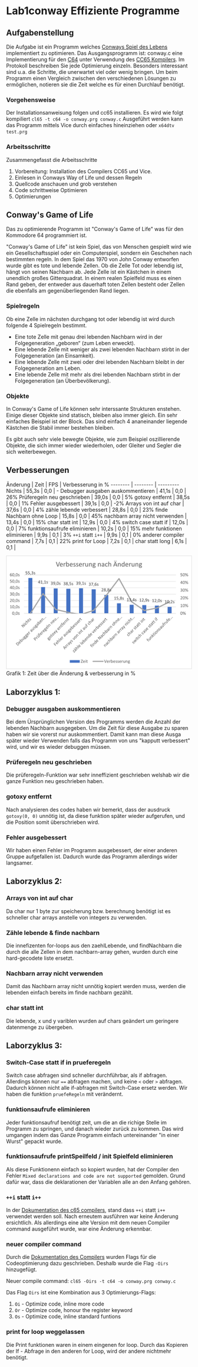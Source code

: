# Lab1conway Effiziente Programme

## Aufgabenstellung
Die Aufgabe ist ein Programm welches [Conways Spiel des Lebens](https://de.wikipedia.org/wiki/Conways_Spiel_des_Lebens) implementiert zu optimieren.
Das Ausgangsprogramm ist: conway.c eine Implementierung für den [C64](https://www.c64-wiki.de/wiki/C64) unter Verwendung des [CC65 Kompilers](https://cc65.github.io/).
Im Protokoll beschreiben Sie jede Optimierung einzeln. Besonders interessant sind u.a. die Schritte, die unerwartet viel oder wenig bringen.
Um beim Programm einen Vergleich zwischen den verschiedenen Lösungen zu ermöglichen, notieren sie die Zeit welche es für einen Durchlauf benötigt.

### Vorgehensweise
Der Installationsanweisung folgen und cc65 installieren.
Es wird wie folgt kompiliert
``
cl65 -t c64 -o conway.prg conway.c
``
Ausgeführt werden kann das Programm mittels Vice durch einfaches hineinziehen oder
``
x64dtv test.prg
``
### Arbeitsschritte
Zusammengefasst die Arbeitsschritte
1. Vorbereitung: Installation des Compilers CC65 und Vice.
1. Einlesen in Conways Way of Life und dessen Regeln
1. Quellcode anschauen und grob verstehen
1. Code schrittweise Optimieren
1. Optimierungen 

## Conway's Game of Life
Das zu optimierende Programm ist "Conway's Game of Life" was für den Kommodore 64 programmiert ist.

"Conway's Game of Life" ist kein Spiel, das von Menschen gespielt wird wie ein Gesellschaftsspiel oder ein Computerspiel, sondern ein Geschehen nach bestimmten regeln.
In dem Spiel das 1970 von John Conway entworfen wurde gibt es tote und lebende Zellen.
Ob die Zelle Tot oder lebendig ist, hängt von seinen Nachbarn ab. 
Jede Zelle ist ein Kästchen in einem unendlich großes Gitterquadrat.
In einem realen Spielfeld muss es einen Rand geben, der entweder aus dauerhaft toten Zellen besteht oder Zellen die ebenfalls am gegenüberliegenden Rand liegen.

### Spielregeln
Ob eine Zelle im nächsten durchgang tot oder lebendig ist wird durch folgende 4 Spielregeln bestimmt.

* Eine tote Zelle mit genau drei lebenden Nachbarn wird in der Folgegeneration „geboren“ (zum Leben erweckt).
* Eine lebende Zelle mit weniger als zwei lebenden Nachbarn stirbt in der Folgegeneration (an Einsamkeit).
* Eine lebende Zelle mit zwei oder drei lebenden Nachbarn bleibt in der Folgegeneration am Leben.
* Eine lebende Zelle mit mehr als drei lebenden Nachbarn stirbt in der Folgegeneration (an Überbevölkerung).

### Objekte
In Conway's Game of Life können sehr interssante Strukturen enstehen. Einige dieser Objekte sind statisch, bleiben also immer gleich.
Ein sehr einfaches Beispiel ist der Block. Das sind einfach 4 ananeinander liegende Kästchen die Stabil immer bestehen bleiben.

Es gibt auch sehr viele bewegte Objekte, wie zum Beispiel oszillierende Objekte, die sich immer wieder wiederholen, oder Gleiter und Segler die sich weiterbewegen.

## Verbesserungen

Änderung | Zeit		| FPS	| Verbesserung in %
-------- | -------- | ---------
Nichts   | 55,3s	| 0,0	|	-
Debugger ausgaben auskommentieren   |	41,1s   | 0,0 | 26%
Prüferegeln neu geschrieben | 39,0s | 0,0	|	5%
gotoxy entfernt | 38,5s | 0,0	|	1%
Fehler ausgebessert | 39,1s | 0,0	|	-2%
Arrays von int auf char | 37,6s | 0,0 | 4%
zähle lebende verbessert | 28,8s | 0,0 | 23%
finde Nachbarn ohne Loop | 15,8s | 0,0 | 45%
nachbarn array nicht verwenden | 13,4s | 0,0 | 15%
char statt int | 12,9s | 0,0 | 4%
switch case statt if | 12,0s | 0,0 | 7%
funktionsaufrufe eliminieren | 10,2s | 0,0 | 15%
mehr funktionen eliminieren | 9,9s | 0,1 | 3%
``++i`` statt ``i++`` | 9,9s | 0,1 | 0%
anderer compiler command | 7,7s | 0,1 | 22%
print for Loop | 7,2s | 0,1 | 
char statt long | 6,1s | 0,1 |

![Graph](/bilder/Aenderung_Conway_graph_3.png)
Grafik 1: Zeit über die Änderung & verbesserung in %


## Laborzyklus 1: 


### Debugger ausgaben auskommentieren
Bei dem Ürsprünglichen Version des Programms werden die Anzahl der lebenden Nachbarn ausgegeben.
Um die Zeit für diese Ausgabe zu sparen haben wir sie vorerst nur auskommentiert.
Damit kann man diese Ausga später wieder Verwenden falls das Programm von uns "kapputt verbessert" wird, und wir es wieder debuggen müssen.

### Prüferegeln neu geschrieben
Die prüferegeln-Funktion war sehr inneffizient geschrieben welshab wir die ganze Funktion neu geschrieben haben.

### gotoxy entfernt
Nach analysieren des codes haben wir bemerkt, dass der ausdruck ``gotoxy(0, 0)`` unnötig ist, da diese funktion später wieder aufgerufen, und die Position somit überschrieben wird. 

### Fehler ausgebessert
Wir haben einen Fehler im Programm ausgebessert, der einer anderen Gruppe aufgefallen ist. Dadurch wurde das Programm allerdings wider langsamer.


## Laborzyklus 2:


### Arrays von int auf char
Da char nur 1 byte zur speicherung bzw. berechnung benötigt ist es schneller char arrays anstelle von integers zu verwenden.

### Zähle lebende & finde nachbarn
Die innefizenten for-loops aus den zaehlLebende, und findNachbarn die durch die alle Zellen in dem nachbarn-array gehen, wurden durch eine hard-gecodete liste ersetzt.

### Nachbarn array nicht verwenden 
Damit das Nachbarn array nicht unnötig kopiert werden muss, werden die lebenden einfach bereits im finde nachbarn gezählt.

### char statt int
Die lebende, x und y variblen wurden auf chars geändert um geringere datenmenge zu übergeben.

## Laborzyklus 3:

### Switch-Case statt if in prueferegeln
Switch case abfragen sind schneller durchführbar, als if abfragen.
Allerdings können nur ``==`` abfragen machen, und keine ``<`` oder ``>`` abfragen.
Dadurch können nicht alle if-abfragen mit Switch-Case ersetz werden.
Wir haben die funktion ``pruefeRegeln`` mit verändernt.

### funktionsaufrufe eliminieren
Jeder funktionsaufruf benötigt zeit, um die an die richige Stelle im Programm zu springen, und danach wieder zurück zu kommen.
Das wird umgangen indem das Ganze Programm einfach untereinander "in einer Wurst" gepackt wurde.

### funktionsaufrufe printSpeilfeld / init Spielfeld eliminieren
Als diese Funktionenn einfach so kopiert wurden, hat der Compiler den Fehler ``Mixed declarations and code are not supported`` gemolden.
Grund dafür war, dass die deklarationen der Variablen alle an den Anfang gehören.

### ``++i`` statt ``i++``
In der [Dokumentation des c65 compilers](https://cc65.github.io/doc/coding.html), stand dass ``++i`` statt ``i++`` verwendet werden soll.
Nach erneutem ausführen war keine Änderung ersichtlich.
Als allerdings eine alte Version mit dem neuen Compiler command ausgeführt wurde, war eine Änderung erkennbar.

### neuer compiler command 
Durch die [Dokumentation des Compilers](https://cc65.github.io/doc/cl65.html) wurden Flags für die Codeoptimierung dazu geschrieben.
Deshalb wurde die Flag ``-Oirs`` hinzugefügt.

Neuer compile command: ``cl65 -Oirs -t c64 -o conway.prg conway.c``

Das Flag ``Oirs`` ist eine Kombination aus 3 Optimierungs-Flags:
1. ``Oi`` - Optimize code, inline more code
1. ``Or`` - Optimize code, honour the register keyword
1. ``Os`` - Optimize code, inline standard funtions

### print for loop weggelassen
Die Print funktionen waren in einem eingenen for loop.
Durch das Kopieren der If - Abfrage in den anderen for Loop, wird der andere nichtmehr benötigt.

